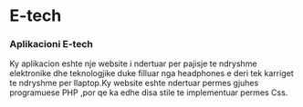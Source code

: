 <strong><h1>E-tech</h1></strong>

<h3>Aplikacioni E-tech</h3>
Ky aplikacion eshte nje website i ndertuar per pajisje te ndryshme elektronike dhe teknologjike duke filluar nga headphones e deri tek karriget te ndryshme per llaptop.Ky website eshte ndertuar permes gjuhes programuese PHP ,por qe ka edhe disa stile te implementuar permes Css.



